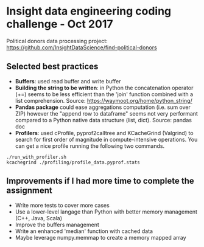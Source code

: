# Insight data engineering coding challenge - Oct 2017

Political donors data processing project: https://github.com/InsightDataScience/find-political-donors

## Selected best practices

- **Buffers**: used read buffer and write buffer
- **Building the string to be written**: in Python the concatenation operator (+=) seems to be less efficient than the 'join' function combined with a list comprehension. Source: https://waymoot.org/home/python_string/
- **Pandas package** could ease aggregations computation (i.e. sum over ZIP) however the "append row to dataframe" seems not very performant compared to a Python native data structure (list, dict). Source: pandas doc 
- **Profilers**: used cProfile, pyprof2calltree and KCacheGrind (Valgrind) to search for first order of magnitude in compute-intensive operations. You can get a nice profile running the following two commands.

```
./run_with_profiler.sh
kcachegrind ./profiling/profile_data.pyprof.stats
```

## Improvements if I had more time to complete the assignment

- Write more tests to cover more cases
- Use a lower-level langage than Python with better memory management (C++, Java, Scala)
- Improve the buffers management
- Write an enhanced 'median' function with cached data
- Maybe leverage numpy.memmap to create a memory mapped array